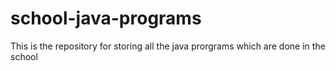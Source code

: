 # school-java-programs
This is the repository for storing all the java prorgrams which are done in the school
